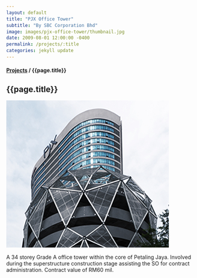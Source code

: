 ```yaml
---
layout: default
title: "PJX Office Tower"
subtitle: "By SBC Corporation Bhd"
image: images/pjx-office-tower/thumbnail.jpg
date: 2009-08-01 12:00:00 -0400
permalink: /projects/:title
categories: jekyll update
---
```


<section>
  <h4>
    <a href="/projects">Projects</a> / {{page.title}}
  </h4>
  <h1 class="header">{{page.title}}</h1>
  <div class="row">
    <div class="8u 12u$(medium)">
      <span class="image fit"><img src="images/pjx-office-tower/pic01.jpg" alt="" /></span>
    </div>
    <div class="4u$ 12u$(medium)">
      <p>
        A 34 storey Grade A office tower within the core of Petaling Jaya. Involved during the superstructure construction
        stage assisting the SO for contract administration. Contract value of RM60 mil.
      </p>
    </div>
  </div>
</section>
